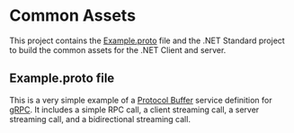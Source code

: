 # Common Assets

This project contains the [Example.proto](./Example.proto) file and the .NET Standard project to build the common assets for the .NET Client and server.

## Example.proto file

This is a very simple example of a [Protocol Buffer](https://developers.google.com/protocol-buffers/docs/proto3) service definition for [gRPC](https://grpc.io/docs/). It includes a simple RPC call, a client streaming call, a server streaming call, and a bidirectional streaming call.
